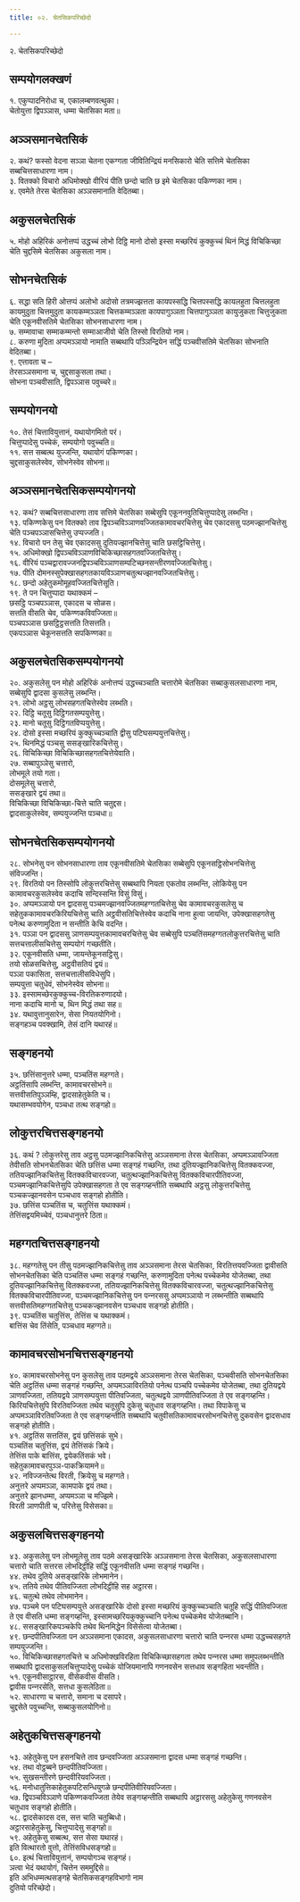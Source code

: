 ```yaml
---
title: ०२. चेतसिकपरिच्छेदो

---
```

२. चेतसिकपरिच्छेदो  


## सम्पयोगलक्खणं

१. एकुप्पादनिरोधा च, एकालम्बणवत्थुका।  
चेतोयुत्ता द्विपञ्‍ञास, धम्मा चेतसिका मता॥  


## अञ्‍ञसमानचेतसिकं

२. कथं? फस्सो वेदना सञ्‍ञा चेतना एकग्गता जीवितिन्द्रियं मनसिकारो चेति सत्तिमे चेतसिका सब्बचित्तसाधारणा नाम।  
३. वितक्‍को विचारो अधिमोक्खो वीरियं पीति छन्दो चाति छ इमे चेतसिका पकिण्णका नाम।  
४. एवमेते तेरस चेतसिका अञ्‍ञसमानाति वेदितब्बा।  


## अकुसलचेतसिकं

५. मोहो अहिरिकं अनोत्तप्पं उद्धच्‍चं लोभो दिट्ठि मानो दोसो इस्सा मच्छरियं कुक्‍कुच्‍चं थिनं मिद्धं विचिकिच्छा चेति चुद्दसिमे चेतसिका अकुसला नाम।  


## सोभनचेतसिकं

६. सद्धा सति हिरी ओत्तप्पं अलोभो अदोसो तत्रमज्झत्तता कायपस्सद्धि चित्तपस्सद्धि कायलहुता चित्तलहुता कायमुदुता चित्तमुदुता कायकम्मञ्‍ञता चित्तकम्मञ्‍ञता कायपागुञ्‍ञता चित्तपागुञ्‍ञता कायुजुकता चित्तुजुकता चेति एकूनवीसतिमे चेतसिका सोभनसाधारणा नाम।  
७. सम्मावाचा सम्माकम्मन्तो सम्माआजीवो चेति तिस्सो विरतियो नाम।  
८. करुणा मुदिता अप्पमञ्‍ञायो नामाति सब्बथापि पञ्‍ञिन्द्रियेन सद्धिं पञ्‍चवीसतिमे चेतसिका सोभनाति वेदितब्बा।  
९. एत्तावता च –  
तेरसञ्‍ञसमाना च, चुद्दसाकुसला तथा।  
सोभना पञ्‍चवीसाति, द्विपञ्‍ञास पवुच्‍चरे॥  


## सम्पयोगनयो

१०. तेसं चित्तावियुत्तानं, यथायोगमितो परं।  
चित्तुप्पादेसु पच्‍चेकं, सम्पयोगो पवुच्‍चति॥  
११. सत्त सब्बत्थ युज्‍जन्ति, यथायोगं पकिण्णका।  
चुद्दसाकुसलेस्वेव, सोभनेस्वेव सोभना॥  


## अञ्‍ञसमानचेतसिकसम्पयोगनयो

१२. कथं? सब्बचित्तसाधारणा ताव सत्तिमे चेतसिका सब्बेसुपि एकूननवुतिचित्तुप्पादेसु लब्भन्ति।  
१३. पकिण्णकेसु पन वितक्‍को ताव द्विपञ्‍चविञ्‍ञाणवज्‍जितकामावचरचित्तेसु चेव एकादससु पठमज्झानचित्तेसु चेति पञ्‍चपञ्‍ञासचित्तेसु उप्पज्‍जति।  
१४. विचारो पन तेसु चेव एकादससु दुतियज्झानचित्तेसु चाति छसट्ठिचित्तेसु।  
१५. अधिमोक्खो द्विपञ्‍चविञ्‍ञाणविचिकिच्छासहगतवज्‍जितचित्तेसु।  
१६. वीरियं पञ्‍चद्वारावज्‍जनद्विपञ्‍चविञ्‍ञाणसम्पटिच्छनसन्तीरणवज्‍जितचित्तेसु।  
१७. पीति दोमनस्सुपेक्खासहगतकायविञ्‍ञाणचतुत्थज्झानवज्‍जितचित्तेसु।  
१८. छन्दो अहेतुकमोमूहवज्‍जितचित्तेसूति।  
१९. ते पन चित्तुप्पादा यथाक्‍कमं –  
छसट्ठि पञ्‍चपञ्‍ञास, एकादस च सोळस।  
सत्तति वीसति चेव, पकिण्णकविवज्‍जिता॥  
पञ्‍चपञ्‍ञास छसट्ठिट्ठसत्तति तिसत्तति।  
एकपञ्‍ञास चेकूनसत्तति सपकिण्णका॥  


## अकुसलचेतसिकसम्पयोगनयो

२०. अकुसलेसु पन मोहो अहिरिकं अनोत्तप्पं उद्धच्‍चञ्‍चाति चत्तारोमे चेतसिका सब्बाकुसलसाधारणा नाम, सब्बेसुपि द्वादसा कुसलेसु लब्भन्ति।  
२१. लोभो अट्ठसु लोभसहगतचित्तेस्वेव लब्भति।  
२२. दिट्ठि चतूसु दिट्ठिगतसम्पयुत्तेसु।  
२३. मानो चतूसु दिट्ठिगतविप्पयुत्तेसु।  
२४. दोसो इस्सा मच्छरियं कुक्‍कुच्‍चञ्‍चाति द्वीसु पटिघसम्पयुत्तचित्तेसु।  
२५. थिनमिद्धं पञ्‍चसु ससङ्खारिकचित्तेसु।  
२६. विचिकिच्छा विचिकिच्छासहगतचित्तेयेवाति।  
२७. सब्बापुञ्‍ञेसु चत्तारो,  
लोभमूले तयो गता।  
दोसमूलेसु चत्तारो,  
ससङ्खारे द्वयं तथा॥  
विचिकिच्छा विचिकिच्छा-चित्ते चाति चतुद्दस।  
द्वादसाकुलेस्वेव, सम्पयुज्‍जन्ति पञ्‍चधा॥  


## सोभनचेतसिकसम्पयोगनयो

२८. सोभनेसु पन सोभनसाधारणा ताव एकूनवीसतिमे चेतसिका सब्बेसुपि एकूनसट्ठिसोभनचित्तेसु संविज्‍जन्ति।  
२९. विरतियो पन तिस्सोपि लोकुत्तरचित्तेसु सब्बथापि नियता एकतोव लब्भन्ति, लोकियेसु पन कामावचरकुसलेस्वेव कदाचि सन्दिस्सन्ति विसुं विसुं।  
३०. अप्पमञ्‍ञायो पन द्वादससु पञ्‍चमज्झानवज्‍जितमहग्गतचित्तेसु चेव कामावचरकुसलेसु च सहेतुककामावचरकिरियचित्तेसु चाति अट्ठवीसतिचित्तेस्वेव कदाचि नाना हुत्वा जायन्ति, उपेक्खासहगतेसु पनेत्थ करुणामुदिता न सन्तीति केचि वदन्ति।  
३१. पञ्‍ञा पन द्वादससु ञाणसम्पयुत्तकामावचरचित्तेसु चेव सब्बेसुपि पञ्‍चतिंसमहग्गतलोकुत्तरचित्तेसु चाति सत्तचत्तालीसचित्तेसु सम्पयोगं गच्छतीति।  
३२. एकूनवीसति धम्मा, जायन्तेकूनसट्ठिसु।  
तयो सोळसचित्तेसु, अट्ठवीसतियं द्वयं॥  
पञ्‍ञा पकासिता, सत्तचत्तालीसविधेसुपि।  
सम्पयुत्ता चतुधेवं, सोभनेस्वेव सोभना॥  
३३. इस्सामच्छेरकुक्‍कुच्‍च-विरतिकरुणादयो।  
नाना कदाचि मानो च, थिन मिद्धं तथा सह॥  
३४. यथावुत्तानुसारेन, सेसा नियतयोगिनो।  
सङ्गहञ्‍च पवक्खामि, तेसं दानि यथारहं॥  


## सङ्गहनयो

३५. छत्तिंसानुत्तरे धम्मा, पञ्‍चतिंस महग्गते।  
अट्ठतिंसापि लब्भन्ति, कामावचरसोभने॥  
सत्तवीसतिपुञ्‍ञम्हि, द्वादसाहेतुकेति च।  
यथासम्भवयोगेन, पञ्‍चधा तत्थ सङ्गहो॥  


## लोकुत्तरचित्तसङ्गहनयो

३६. कथं ? लोकुत्तरेसु ताव अट्ठसु पठमज्झानिकचित्तेसु अञ्‍ञसमाना तेरस चेतसिका, अप्पमञ्‍ञावज्‍जिता तेवीसति सोभनचेतसिका चेति छत्तिंस धम्मा सङ्गहं गच्छन्ति, तथा दुतियज्झानिकचित्तेसु वितक्‍कवज्‍जा, ततियज्झानिकचित्तेसु वितक्‍कविचारवज्‍जा, चतुत्थज्झानिकचित्तेसु वितक्‍कविचारपीतिवज्‍जा, पञ्‍चमज्झानिकचित्तेसुपि उपेक्खासहगता ते एव सङ्गय्हन्तीति सब्बथापि अट्ठसु लोकुत्तरचित्तेसु पञ्‍चकज्झानवसेन पञ्‍चधाव सङ्गहो होतीति।  
३७. छत्तिंस पञ्‍चतिंस च, चतुत्तिंस यथाक्‍कमं।  
तेत्तिंसद्वयमिच्‍चेवं, पञ्‍चधानुत्तरे ठिता॥  


## महग्गतचित्तसङ्गहनयो

३८. महग्गतेसु पन तीसु पठमज्झानिकचित्तेसु ताव अञ्‍ञसमाना तेरस चेतसिका, विरतित्तयवज्‍जिता द्वावीसति सोभनचेतसिका चेति पञ्‍चतिंस धम्मा सङ्गहं गच्छन्ति, करुणामुदिता पनेत्थ पच्‍चेकमेव योजेतब्बा, तथा दुतियज्झानिकचित्तेसु वितक्‍कवज्‍जा, ततियज्झानिकचित्तेसु वितक्‍कविचारवज्‍जा, चतुत्थज्झानिकचित्तेसु वितक्‍कविचारपीतिवज्‍जा, पञ्‍चमज्झानिकचित्तेसु पन पन्‍नरससु अप्पमञ्‍ञायो न लब्भन्तीति सब्बथापि सत्तवीसतिमहग्गतचित्तेसु पञ्‍चकज्झानवसेन पञ्‍चधाव सङ्गहो होतीति।  
३९. पञ्‍चतिंस चतुत्तिंस, तेत्तिंस च यथाक्‍कमं।  
बात्तिंस चेव तिंसेति, पञ्‍चधाव महग्गते॥  


## कामावचरसोभनचित्तसङ्गहनयो

४०. कामावचरसोभनेसु पन कुसलेसु ताव पठमद्वये अञ्‍ञसमाना तेरस चेतसिका, पञ्‍चवीसति सोभनचेतसिका चेति अट्ठतिंस धम्मा सङ्गहं गच्छन्ति, अप्पमञ्‍ञाविरतियो पनेत्थ पञ्‍चपि पच्‍चेकमेव योजेतब्बा, तथा दुतियद्वये ञाणवज्‍जिता, ततियद्वये ञाणसम्पयुत्ता पीतिवज्‍जिता, चतुत्थद्वये ञाणपीतिवज्‍जिता ते एव सङ्गय्हन्ति। किरियचित्तेसुपि विरतिवज्‍जिता तथेव चतूसुपि दुकेसु चतुधाव सङ्गय्हन्ति। तथा विपाकेसु च अप्पमञ्‍ञाविरतिवज्‍जिता ते एव सङ्गय्हन्तीति सब्बथापि चतुवीसतिकामावचरसोभनचित्तेसु दुकवसेन द्वादसधाव सङ्गहो होतीति।  
४१. अट्ठतिंस सत्ततिंस, द्वयं छत्तिंसकं सुभे।  
पञ्‍चतिंस चतुत्तिंस, द्वयं तेत्तिंसकं क्रिये।  
तेत्तिंस पाके बात्तिंस, द्वयेकतिंसकं भवे।  
सहेतुकामावचरपुञ्‍ञ-पाकक्रियामने॥  
४२. नविज्‍जन्तेत्थ विरती, क्रियेसु च महग्गते।  
अनुत्तरे अप्पमञ्‍ञा, कामपाके द्वयं तथा।  
अनुत्तरे झानधम्मा, अप्पमञ्‍ञा च मज्झिमे।  
विरती ञाणपीती च, परित्तेसु विसेसका॥  


## अकुसलचित्तसङ्गहनयो

४३. अकुसलेसु पन लोभमूलेसु ताव पठमे असङ्खारिके अञ्‍ञसमाना तेरस चेतसिका, अकुसलसाधारणा चत्तारो चाति सत्तरस लोभदिट्ठीहि सद्धिं एकूनवीसति धम्मा सङ्गहं गच्छन्ति।  
४४. तथेव दुतिये असङ्खारिके लोभमानेन।  
४५. ततिये तथेव पीतिवज्‍जिता लोभदिट्ठीहि सह अट्ठारस।  
४६. चतुत्थे तथेव लोभमानेन।  
४७. पञ्‍चमे पन पटिघसम्पयुत्ते असङ्खारिके दोसो इस्सा मच्छरियं कुक्‍कुच्‍चञ्‍चाति चतूहि सद्धिं पीतिवज्‍जिता ते एव वीसति धम्मा सङ्गय्हन्ति, इस्सामच्छरियकुक्‍कुच्‍चानि पनेत्थ पच्‍चेकमेव योजेतब्बानि।  
४८. ससङ्खारिकपञ्‍चकेपि तथेव थिनमिद्धेन विसेसेत्वा योजेतब्बा।  
४९. छन्दपीतिवज्‍जिता पन अञ्‍ञसमाना एकादस, अकुसलसाधारणा चत्तारो चाति पन्‍नरस धम्मा उद्धच्‍चसहगते सम्पयुज्‍जन्ति।  
५०. विचिकिच्छासहगतचित्ते च अधिमोक्खविरहिता विचिकिच्छासहगता तथेव पन्‍नरस धम्मा समुपलब्भन्तीति सब्बथापि द्वादसाकुसलचित्तुप्पादेसु पच्‍चेकं योजियमानापि गणनवसेन सत्तधाव सङ्गहिता भवन्तीति।  
५१. एकूनवीसाट्ठारस, वीसेकवीस वीसति।  
द्वावीस पन्‍नरसेति, सत्तधा कुसलेठिता॥  
५२. साधारणा च चत्तारो, समाना च दसापरे।  
चुद्दसेते पवुच्‍चन्ति, सब्बाकुसलयोगिनो॥  


## अहेतुकचित्तसङ्गहनयो

५३. अहेतुकेसु पन हसनचित्ते ताव छन्दवज्‍जिता अञ्‍ञसमाना द्वादस धम्मा सङ्गहं गच्छन्ति।  
५४. तथा वोट्ठब्बने छन्दपीतिवज्‍जिता।  
५५. सुखसन्तीरणे छन्दवीरियवज्‍जिता।  
५६. मनोधातुत्तिकाहेतुकपटिसन्धियुगळे छन्दपीतिवीरियवज्‍जिता।  
५७. द्विपञ्‍चविञ्‍ञाणे पकिण्णकवज्‍जिता तेयेव सङ्गय्हन्तीति सब्बथापि अट्ठारससु अहेतुकेसु गणनवसेन चतुधाव सङ्गहो होतीति।  
५८. द्वादसेकादस दस, सत्त चाति चतुब्बिधो।  
अट्ठारसाहेतुकेसु, चित्तुप्पादेसु सङ्गहो॥  
५९. अहेतुकेसु सब्बत्थ, सत्त सेसा यथारहं।  
इति वित्थारतो वुत्तो, तेत्तिंसविधसङ्गहो॥  
६०. इत्थं चित्तावियुत्तानं, सम्पयोगञ्‍च सङ्गहं।  
ञत्वा भेदं यथायोगं, चित्तेन सममुद्दिसे॥  
इति अभिधम्मत्थसङ्गहे चेतसिकसङ्गहविभागो नाम  
दुतियो परिच्छेदो।  